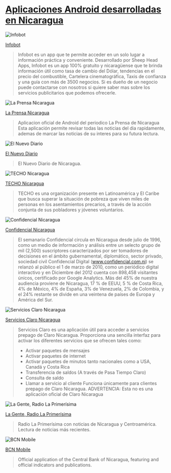 [Aplicaciones Android desarrolladas en Nicaragua](/articulo/aplicaciones-android-desarrolladas-en-nicaragua)
============================================================================================================

![Infobot](https://lh6.ggpht.com/UYPyvxUZdyZ8ivGeW8gIkwPGWy6Q5e65SnZRduafnhiqN-8mhs5odsrKrkqVNgloxpQ=w120-rw)

[Infobot](https://play.google.com/store/apps/details?id=com.sheephead.infobot)

> Infobot es un app que te permite acceder en un solo lugar a información práctica y conveniente.
Desarrollado por Sheep Head Apps, Infobot es un app 100% gratuito y nicaragüense que te brinda información útil como tasa de cambio del Dólar, tendencias en el precio del combustible, Cartelera cinematográfica, Taxis de confianza y una guía con más de 3500 negocios.
Si es dueño de un negocio puede contactarse con nosotros si quiere saber mas sobre los servicios publicitarios que podemos ofrecerle.

![La Prensa Nicaragua](https://lh3.ggpht.com/rhZqHJTZmxK9ox77-m4WJgPRswqIs6CG51A9Fc5E06S-jJ1A9ycw7AE6adlu4TCbNCkw=w120-rw)

[La Prensa Nicaragua](https://play.google.com/store/apps/details?id=ni.com.laprensa)

> Aplicacion oficial de Android del periodico La Prensa de Nicaragua
Esta aplicación permite revisar todas las noticias del dia rapidamente, ademas de marcar las noticias de su interes para su futura lectura.


![El Nuevo Diario](https://lh5.ggpht.com/DzqCt3xxVBzhRzphgdr28Q5R5mCqdhlGGmPOpNntcxTB8Jr0wRqMZaCiGwB9ra5M6Np2=w120-rw)

[El Nuevo Diario](https://play.google.com/store/apps/details?id=ni.com.elnuevodiario.locus)

> El Nuevo Diario de Nicaragua.

![TECHO Nicaragua](https://lh6.ggpht.com/PLR_trwrr2rhjtd6jnqUX2dq7BTmbb4l0jyURIyryt_eqRAgWWZrrRO_UlOShshwQCge=w128-rw)

[TECHO Nicaragua](https://play.google.com/store/apps/details?id=com.techo.nicaragua)

> TECHO es una organización presente en Latinoamérica y El Caribe que busca superar la situación de pobreza que viven miles de personas en los asentamientos precarios, a través de la acción conjunta de sus pobladores y jóvenes voluntarios.

![Confidencial Nicaragua](https://lh6.ggpht.com/W8CF5nwmxBbRcv-iTA9dC912om4peIE_1LmUTRcLJhDiTEbiHtbjA3jt5gqYnTJOw0M=w128-rw)

[Confidencial Nicaragua](https://play.google.com/store/apps/details?id=confidencial.com.ni)

> El semanario Confidencial circula en Nicaragua desde julio de 1996, como un medio de información y análisis entre un selecto grupo de mil (2,500) suscriptores caracterizados por ser tomadores de decisiones en el ámbito gubernamental, diplomático, sector privado, sociedad civil
> Confidencial Digital (www.confidencial.com.ni) se relanzó al público el 1 de marzo de 2010, como un periódico digital interactivo y en Diciembre del 2012 cuenta con 898,458 visitantes únicos, certificado por Google Analytics. Más del 45% de nuestra audiencia proviene de Nicaragua, 17 % de EEUU, 5 % de Costa Rica, 4% de México, 4% de España, 3% de Venezuela, 2% de Colombia, y el 24% restante se divide en una veintena de países de Europa y América del Sur.


![Servicios Claro Nicaragua](https://lh4.ggpht.com/H_YnWnw8EoswpKMro-NLSpdgCo_2jx8adydINP16OfC4BiEaicoExseF2IqqVXhdfjg=w128-rw)

[Servicios Claro Nicaragua](https://play.google.com/store/apps/details?id=com.wilmata.serviciosclaro)

> Servicios Claro es una aplicación útil para acceder a servicios prepago de Claro Nicaragua.
> Proporciona una sencilla interfaz para activar los diferentes servicios que se ofrecen tales como:
> - Activar paquetes de mensajes
> - Activar paquetes de internet
> - Activar paquetes de minutos tanto nacionales como a USA, Canadá y Costa Rica
> - Transferencia de saldos (A través de Pasa Tiempo Claro)
> - Consulta de saldo
> - Llamar a servicio al cliente
> Funciona únicamente para clientes prepago de Claro Nicaragua.
> ADVERTENCIA: Esta no es una aplicación oficial de Claro Nicaragua


![La Gente, Radio La Primerísima](https://lh3.ggpht.com/Qr-9gThlpYOikUaDjqxifvMNRXDBthPZuVNCivkplKOjaXXMXjkPWq56MrWrZfQgmzqa=w128-rw)

[La Gente, Radio La Primerísima](https://play.google.com/store/apps/details?id=ni.com.rlp)

> Radio La Primerísima con noticias de Nicaragua y Centroamérica. Lectura de noticias más recientes.


![BCN Mobile](https://lh6.ggpht.com/hW4Tuiiubo3c3ry3jBdE_T-lTEBWZ3oD3ngdSNlyP11gMLd-XdDPbP98cnhgXfH3_7py=w128-rw)

[BCN Mobile](https://play.google.com/store/apps/details?id=ni.gob.bcn)

> Official application of the Central Bank of Nicaragua, featuring and official indicators and publications.

